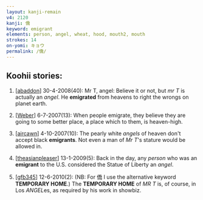 ```yaml
---
layout: kanji-remain
v4: 2120
kanji: 僑
keyword: emigrant
elements: person, angel, wheat, hood, mouth2, mouth
strokes: 14
on-yomi: キョウ
permalink: /僑/
---
```


## Koohii stories: 

1) [<a href="http://kanji.koohii.com/profile/abaddon">abaddon</a>] 30-4-2008(40): Mr T, angel: Believe it or not, but <em>mr T</em> is actually an <em>angel</em>. He <strong>emigrated</strong> from heavens to right the wrongs on planet earth.

2) [<a href="http://kanji.koohii.com/profile/Weber">Weber</a>] 6-7-2007(13): When people emigrate, they believe they are going to some better place, a place which to them, is heaven-high.

3) [<a href="http://kanji.koohii.com/profile/aircawn">aircawn</a>] 4-10-2007(10): The pearly white <em>angels</em> of heaven don&#039;t accept black <strong>emigrants</strong>. Not even a man of <em>Mr T</em>&#039;s stature would be allowed in.

4) [<a href="http://kanji.koohii.com/profile/theasianpleaser">theasianpleaser</a>] 13-1-2009(5): Back in the day, any <em> person</em> who was an<strong> emigrant</strong> to the U.S. considered the Statue of Liberty an <em>angel</em>.

5) [<a href="http://kanji.koohii.com/profile/gfb345">gfb345</a>] 12-6-2010(2): (NB: For 僑 I use the alternative keyword <strong>TEMPORARY HOME</strong>.) The <strong>TEMPORARY HOME</strong> of <em>MR T</em> is, of course, in Los <em>ANGEL</em>es, as required by his work in showbiz.

